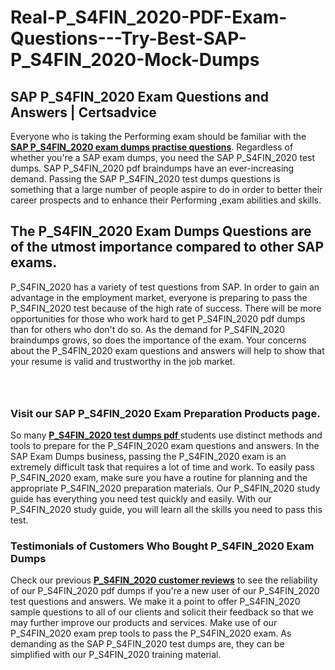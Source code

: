 # Real-P_S4FIN_2020-PDF-Exam-Questions---Try-Best-SAP-P_S4FIN_2020-Mock-Dumps
<h2><strong>SAP P_S4FIN_2020 Exam Questions and Answers | Certsadvice</strong></h2> <p>Everyone who is taking the Performing exam should be familiar with the <a href="http://www.certsadvice.com/sap/p_s4fin_2020-practice-questions"><strong>SAP P_S4FIN_2020 exam dumps practise questions</strong></a>. Regardless of whether you&#39;re a SAP exam dumps, you need the SAP P_S4FIN_2020 test dumps. SAP P_S4FIN_2020 pdf braindumps have an ever-increasing demand. Passing the SAP P_S4FIN_2020 test dumps questions is something that a large number of people aspire to do in order to better their career prospects and to enhance their Performing ,exam abilities and skills.</p> <h2><strong>The P_S4FIN_2020 Exam Dumps Questions are of the utmost importance compared to other SAP exams.</strong></h2> <p>P_S4FIN_2020 has a variety of test questions from SAP. In order to gain an advantage in the employment market, everyone is preparing to pass the P_S4FIN_2020 test because of the high rate of success. There will be more opportunities for those who work hard to get P_S4FIN_2020 pdf dumps than for others who don&#39;t do so. As the demand for P_S4FIN_2020 braindumps grows, so does the importance of the exam. Your concerns about the P_S4FIN_2020 exam questions and answers will help to show that your resume is valid and trustworthy in the job market.</p> <p><a href="http://www.certsadvice.com/sap/p_s4fin_2020-practice-questions" style="display: block; padding: 1em 0; text-align: center; "><img alt="" src="https://1.bp.blogspot.com/-RUOr8Wn-CRk/YUYAxC8kcHI/AAAAAAAAAnw/F7BbdI3tw8QDj5z8iX0vQAioQzKiUxduwCLcBGAsYHQ/s0/unnamed.jpg" /></a></p> <h3><strong>Visit our SAP P_S4FIN_2020 Exam Preparation Products page.</strong></h3> <p>So many <a href="http://www.certsadvice.com/sap/p_s4fin_2020-practice-questions"><strong>P_S4FIN_2020 test dumps pdf </strong></a>students use distinct methods and tools to prepare for the P_S4FIN_2020 exam questions and answers. In the SAP Exam Dumps business, passing the P_S4FIN_2020 exam is an extremely difficult task that requires a lot of time and work. To easily pass P_S4FIN_2020 exam, make sure you have a routine for planning and the appropriate P_S4FIN_2020 preparation materials. Our P_S4FIN_2020 study guide has everything you need test quickly and easily. With our P_S4FIN_2020 study guide, you will learn all the skills you need to pass this test.</p> <h3><strong>Testimonials of Customers Who Bought P_S4FIN_2020 Exam Dumps</strong></h3> <p>Check our previous <a href="http://www.certsadvice.com/sap/p_s4fin_2020-practice-questions"><strong>P_S4FIN_2020 customer reviews</strong></a> to see the reliability of our P_S4FIN_2020 pdf dumps if you&#39;re a new user of our P_S4FIN_2020 test questions and answers. We make it a point to offer P_S4FIN_2020 sample questions to all of our clients and solicit their feedback so that we may further improve our products and services. Make use of our P_S4FIN_2020 exam prep tools to pass the P_S4FIN_2020 exam. As demanding as the SAP P_S4FIN_2020 test dumps are, they can be simplified with our P_S4FIN_2020 training material.</p>
